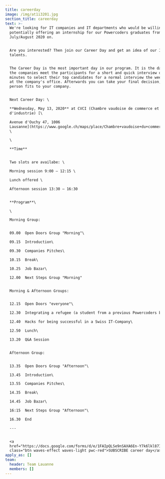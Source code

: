 ```yaml
---
title: careerday
image: /img/at1i3201.jpg
section_title: careerday
text: >-
  We're looking for IT companies and IT departments who would be willing in
  potentially offering an internship for our Powercoders graduates from
  July/August 2020 on. 


  Are you interested? Then join our Career Day and get an idea of our IT
  talents.


  The Career Day is the most important day in our program. It is the day when
  the companies meet the participants for a short and quick interview of about 5
  minutes to select their top candidates for a normal interview the week after
  at the company's office. Afterwards you can take your final decision, if a
  person fits to your company.  


  Next Career Day: \

  **Wednesday, May 13, 2020** at CVCI (Chambre vaudoise de commerce et
  d'industrie) [\

  Avenue d'Ouchy 47, 1006
  Lausanne](https://www.google.ch/maps/place/Chambre+vaudoise+du+commerce+et+de+l'industrie/@46.5102397,6.6265574,17z/data=!3m1!4b1!4m5!3m4!1s0x478c2fce346e302b:0xd9d3a4e5317a32e6!8m2!3d46.510236!4d6.6287461)
  \

  \

  **Time** 


  Two slots are availabe: \

  Morning session 9:00 – 12:15 \

  Lunch offered \

  Afternoon session 13:30 – 16:30 


  **Program**\

  \

  Morning Group:


  09.00  Open Doors Group "Morning"\

  09.15  Introduction\

  09.30  Companies Pitches\

  10.15  Break\

  10.25  Job Bazar\

  12.00  Next Steps Group "Morning"


  Morning & Afternoon Groups:


  12.15  Open Doors "everyone"\

  12.30  Integrating a refugee (a student from a previous Powercoders batch)\

  12.40  Hacks for being successful in a Swiss IT-Company\

  12.50  Lunch\

  13.20  Q&A Session 


  Afternoon Group:


  13.35  Open Doors Group "Afternoon"\

  13.45  Introduction\

  13.55  Companies Pitches\

  14.35  Break\

  14.45  Job Bazar\

  16:15  Next Steps Group "Afternoon"\

  16.30  End 

  ---


  <a
  href="https://docs.google.com/forms/d/e/1FAIpQLSe9nSAXA6En-Y7k6lkl87IrVVKE9MiVV_YlAzBeaZMPImsfUg/formResponse"
  class="btn waves-effect waves-light pwc-red">SUBSCRIBE career day</a>
apply_as: []
team:
  header: Team Lauanne
  members: []
---
```



